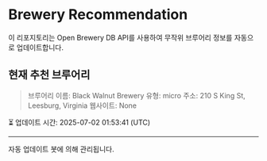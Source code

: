 # Brewery Recommendation

이 리포지토리는 Open Brewery DB API를 사용하여 무작위 브루어리 정보를 자동으로 업데이트합니다.

## 현재 추천 브루어리
> 브루어리 이름: Black Walnut Brewery
유형: micro
주소: 210 S King St, Leesburg, Virginia
웹사이트: None

⏳ 업데이트 시간: 2025-07-02 01:53:41 (UTC)

---
자동 업데이트 봇에 의해 관리됩니다.